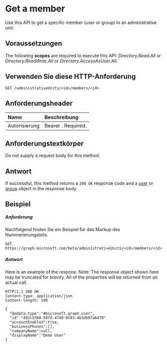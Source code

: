 # <a name="get-a-member"></a>Get a member

Use this API to get a specific member (user or group) in an administrative unit.

## <a name="prerequisites"></a>Voraussetzungen
The following **scopes** are required to execute this API: *Directory.Read.All* or *Directory.ReadWrite.All* or *Directory.AccessAsUser.All*.

## <a name="http-request"></a>Verwenden Sie diese HTTP-Anforderung

```http
GET /administrativeUnits/<id>/members/<id>
```
## <a name="request-headers"></a>Anforderungsheader
| Name      |Beschreibung|
|:----------|:----------|
| Autorisierung  | Bearer <token>. Required.|

## <a name="request-body"></a>Anforderungstextkörper
Do not supply a request body for this method.

## <a name="response"></a>Antwort
If successful, this method returns a `200 OK` response code and a [user](../resources/user.md) or [group](../resources/group.md) object in the response body.

## <a name="example"></a>Beispiel
##### <a name="request"></a>Anforderung
Nachfolgend finden Sie ein Beispiel für das Markup des Nummerierungsteils.

```http
GET https://graph.microsoft.com/beta/administrativeUnits/<id>/members/<id>
```

##### <a name="response"></a>Antwort
Here is an example of the respone. Note: The response object shown here may be truncated for brevity. All of the properties will be returned from an actual call.

```http
HTTP/1.1 200 OK
Content-type: application/json
Content-length: 100

{
  "@odata.type":"#microsoft.graph.user",
  "id":"492c5308-59fd-4740-9c83-4b3db07a6d70"
  "accountEnabled":true,
  "businessPhones":[],
  "companyName":null,
  "displayName":"Demo User"
}
```